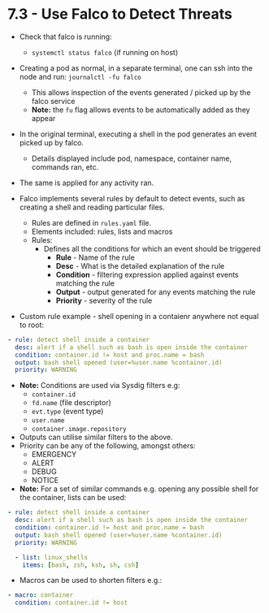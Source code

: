 # 7.3 - Use Falco to Detect Threats

- Check that falco is running:
  - `systemctl status falco` (if running on host)
- Creating a pod as normal, in a separate terminal, one can ssh into the node and run: `journalctl -fu falco`
  - This allows inspection of the events generated / picked up by the falco service
  - **Note:** the `fu` flag allows events to be automatically added as they appear
- In the original terminal, executing a shell in the pod generates an event picked up by falco.
  - Details displayed include pod, namespace, container name, commands ran, etc.
- The same is applied for any activity ran.
- Falco implements several rules by default to detect events, such as creating a shell and reading particular files.
  - Rules are defined in `rules.yaml` file.
  - Elements included: rules, lists and macros
  - Rules:
    - Defines all the conditions for which an event should be triggered
      - **Rule** - Name of the rule
      - **Desc** - What is the detailed explanation of the rule
      - **Condition** - filtering expression applied against events matching the rule
      - **Output** - output generated for any events matching the rule
      - **Priority** - severity of the rule

- Custom rule example - shell opening in a contaienr anywhere not equal to root:

```yaml
- rule: detect shell inside a container
  desc: alert if a shell such as bash is open inside the container
  condition: container.id != host and proc.name = bash
  output: bash shell opened (user=%user.name %container.id)
  priority: WARNING
```

- **Note:** Conditions are used via Sysdig filters e.g:
  - `container.id`
  - `fd.name` (file descriptor)
  - `evt.type` (event type)
  - `user.name`
  - `container.image.repository`
- Outputs can utilise similar filters to the above.
- Priority can be any of the following, amongst others:
  - EMERGENCY
  - ALERT
  - DEBUG
  - NOTICE
- **Note:** For a set of similar commands e.g. opening any possible shell for the container, lists can be used:

```yaml
- rule: detect shell inside a container
  desc: alert if a shell such as bash is open inside the container
  condition: container.id != host and proc.name = bash
  output: bash shell opened (user=%user.name %container.id)
  priority: WARNING

  - list: linux_shells
    items: [bash, zsh, ksh, sh, csh]
```

- Macros can be used to shorten filters e.g.:
```yaml
- macro: container
  condition: container.id != host
```